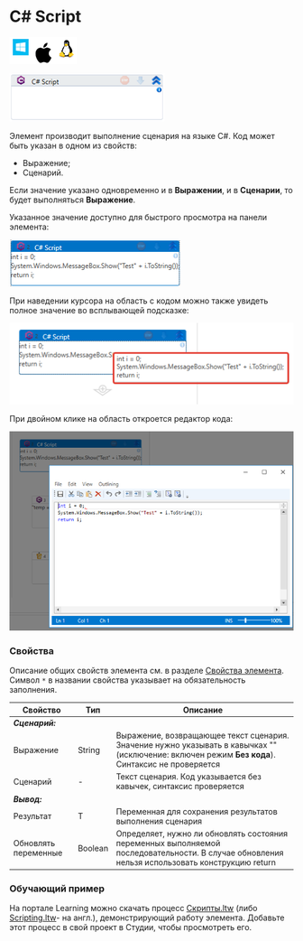 # C# Script

![](<../../../.gitbook/assets/image (100) (1) (1) (1) (1) (1) (1) (1) (2) (66).png>)

![](<../../../.gitbook/assets/image (137).png>)

Элемент производит выполнение сценария на языке C#. Код может быть указан в одном из свойств:
* Выражение;
* Сценарий.

Если значение указано одновременно и в **Выражении**, и в **Сценарии**, то будет выполняться **Выражение**.

Указанное значение доступно для быстрого просмотра на панели элемента:

![](<../../../.gitbook/assets/c-script-view-code.png>)

При наведении курсора на область с кодом можно также увидеть полное значение во всплывающей подсказке:

![](<../../../.gitbook/assets/c-script-hint-2.png>)

При двойном клике на область откроется редактор кода:

![](<../../../.gitbook/assets/c-script-edit-code.png>)


### Свойства
Описание общих свойств элемента см. в разделе [Свойства элемента](https://docs.primo-rpa.ru/primo-rpa/primo-studio/process/elements#svoistva-elementa).\
Символ `*` в названии свойства указывает на обязательность заполнения.

| Свойство             | Тип     | Описание                                                                                                                   |
| -------------------- | ------- | -------------------------------------------------------------------------------------------------------------------------- |
| ***Сценарий:***      |         |                                                                                                                            |
| Выражение            | String  | Выражение, возвращающее текст сценария. Значение нужно указывать в кавычках "" (исключение: включен режим **Без кода**). Синтаксис не проверяется |
| Сценарий             | -       | Текст сценария. Код указывается без кавычек, синтаксис проверяется                                                         |
| ***Вывод:***         |         |                                                                                                                            |
| Результат            | T       | Переменная для сохранения результатов выполнения сценария                                                                  |
| Обновлять переменные | Boolean | Определяет, нужно ли обновлять состояния переменных выполняемой последовательности. В случае обновления нельзя использовать конструкцию return |

### Обучающий пример

На портале Learning можно скачать процесс [Скрипты.ltw](https://github.com/PrimoRPA/Learning/blob/master/StudioActivities/Ru/%D0%9F%D1%80%D0%BE%D0%B3%D1%80%D0%B0%D0%BC%D0%BC%D0%B8%D1%80%D0%BE%D0%B2%D0%B0%D0%BD%D0%B8%D0%B5/%D0%A1%D0%BA%D1%80%D0%B8%D0%BF%D1%82%D1%8B.ltw) (либо [Scripting.ltw](https://github.com/PrimoRPA/Learning/blob/master/StudioActivities/En/Programming/Scripting.ltw)- на англ.), демонстрирующий работу элемента. Добавьте этот процесс в свой проект в Студии, чтобы просмотреть его.
